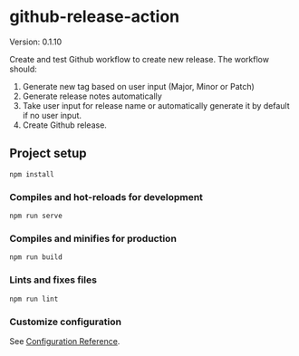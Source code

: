 # github-release-action

Version: 0.1.10

Create and test Github workflow to create new release. The workflow should:
1. Generate new tag based on user input (Major, Minor or Patch)
2. Generate release notes automatically
3. Take user input for release name or automatically generate it by default if no user input.
4. Create Github release.

## Project setup
```
npm install
```

### Compiles and hot-reloads for development
```
npm run serve
```

### Compiles and minifies for production
```
npm run build
```

### Lints and fixes files
```
npm run lint
```

### Customize configuration
See [Configuration Reference](https://cli.vuejs.org/config/).
